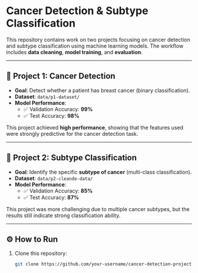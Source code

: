 # Cancer Detection & Subtype Classification

This repository contains work on two projects focusing on cancer detection and subtype classification using machine learning models. The workflow includes **data cleaning**, **model training**, and **evaluation**.  

---


## 🧪 Project 1: Cancer Detection

- **Goal**: Detect whether a patient has breast cancer (binary classification).  
- **Dataset**: `data/p1-dataset/`  
- **Model Performance**:  
  - ✅ Validation Accuracy: **99%**  
  - ✅ Test Accuracy: **98%**  

This project achieved **high performance**, showing that the features used were strongly predictive for the cancer detection task.  

---

## 🧪 Project 2: Subtype Classification

- **Goal**: Identify the specific **subtype of cancer** (multi-class classification).  
- **Dataset**: `data/p2-cleande-data/`  
- **Model Performance**:  
  - ✅ Validation Accuracy: **85%**  
  - ✅ Test Accuracy: **87%**  

This project was more challenging due to multiple cancer subtypes, but the results still indicate strong classification ability.  

---

## ⚙️ How to Run

1. Clone this repository:
   ```bash
   git clone https://github.com/your-username/cancer-detection-projects.git

